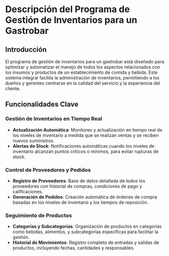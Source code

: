 # Descripción del Programa de Gestión de Inventarios para un Gastrobar

## Introducción
El programa de gestión de inventarios para un gastrobar está diseñado para optimizar y automatizar el manejo de todos los aspectos relacionados con los insumos y productos de un establecimiento de comida y bebida. Este sistema integral facilita la administración de inventarios, permitiendo a los dueños y gerentes centrarse en la calidad del servicio y la experiencia del cliente.

## Funcionalidades Clave

### Gestión de Inventarios en Tiempo Real
- **Actualización Automática**: Monitoreo y actualización en tiempo real de los niveles de inventario a medida que se realizan ventas y se reciben nuevos suministros.
- **Alertas de Stock**: Notificaciones automáticas cuando los niveles de inventario alcanzan puntos críticos o mínimos, para evitar rupturas de stock.

### Control de Proveedores y Pedidos
- **Registro de Proveedores**: Base de datos detallada de todos los proveedores con historial de compras, condiciones de pago y calificaciones.
- **Generación de Pedidos**: Creación automática de órdenes de compra basadas en los niveles de inventario y los tiempos de reposición.

### Seguimiento de Productos
- **Categorías y Subcategorías**: Organización de productos en categorías como bebidas, alimentos, y subcategorías específicas para facilitar la gestión.
- **Historial de Movimientos**: Registro completo de entradas y salidas de productos, incluyendo fechas, cantidades y responsables.
```

